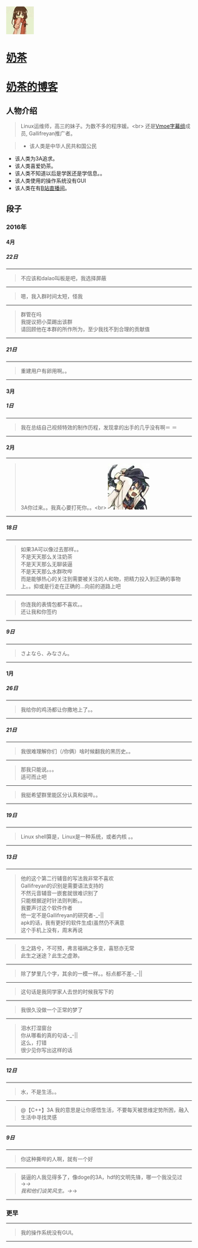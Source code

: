![222](../icon/milktea.jpg)
# [奶茶](https://github.com/Tardis07)
# [奶茶的博客](http://milktea.info/)

## 人物介绍

> Linux运维师，高三的妹子。为数不多的程序媛。<br\>
还是[Vmoe字幕组](http://vmoe.info)成员, Gallifreyan推广者。

>+ 该人类是中华人民共和国公民
+ 该人类为3A追求。
+ 该人类喜爱奶茶。
+ 该人类不知道以后是学医还是学信息。。
+ 该人类使用的操作系统没有GUI
+ 该人类在有[B站直播间](http://live.bilibili.com/69791)。

## 段子

### 2016年

#### 4月

##### 22日

---
> 不应该和dalao叫板是吧，我选择屏蔽
---
> 嗯，我入群时间太短，怪我

---
> 群管在吗                                                    <br/>
我提议把小菜踢出该群                                          <br/>
请回顾他在本群的所作所为，至少我找不到合理的贡献值

---
##### 21日

---
> 重建用户有卵用啊。。

---
#### 3月

##### 1日

---
> 我在总结自己视频特效的制作历程，发现拿的出手的几乎没有啊＝ ＝

---
#### 2月  

---
> 3A你过来。。我真心要打死你。。<br\>
![233]( ../raw/milktea_0x00.jpg)

---
##### 18日

---
> 如果3A可以像过去那样。。<br/>
不是天天那么关注奶茶<br/>
不是天天那么无聊装逼<br/>
不是天天那么水群吹哔<br/>
而是能够热心的关注到需要被关注的人和物，把精力投入到正确的事物上。。抑或是行走在正确的...向前的道路上吧

---
> 你连我的表情包都不喜欢。。<br/>
还让我和你签约

---
##### 9日

---
> さよなら、みなさん。

---

#### 1月

##### 26日

---
> 我给你的鸡汤都让你撒地上了。。

---

##### 21日

---
> 我很难理解你们（/你俩）啥时候翻我的黑历史。。

---
> 那我只能说。。。<br/>
适可而止吧

---
> 我挺希望群里能区分认真和装哔。。

---
##### 19日

---
> Linux shell算是，Linux是一种系统，或者内核 。。

---
##### 13日

---
> 他的这个第二行辅音的写法我非常不喜欢<br/>
Gallifreyan的识别是需要语法支持的<br/>
不然元音辅音一嵌套就很难识别了<br/>
只能根据逆时针法则判断。。<br/>
我要声讨这个软件作者<br/>
他一定不是Gallifreyan的研究者-_-||<br/>
apk的话，我有更好的软件生成(虽然仍不满意<br/>
这个手机上没有，周末再说<br/>

---
> 生之路兮，不可预，弗言福祸之多变，喜怒亦无常<br/>
此生之迷途？此生之虚渺。

---
> 除了梦里几个字，其余的一模一样。。标点都不差-_-||

---
> 这句话是我同学家人去世的时候我写下的

---
> 我很久没做一个正常的梦了

---
> 泪水打湿窗台<br/>
你从哪看的真的句话-_-||<br/>
这么，打错<br/>
很少见你写出这样的话<br/>

---
##### 12日

---
> 水，不是生活。。

---
> @【C++】3A 我的意思是让你感悟生活，不要每天被思维定势所困，融入生活中寻找灵感

---
##### 9日

---
> 你这种撕哔的人啊，就有一个好

---
> 装逼的人我见得多了，像doge的3A，hdf的文明先锋，哪一个我没见过→_→<br/>
我和他们谈笑风生。→_→

---
### 更早

---
> 我的操作系统没有GUI。

---
